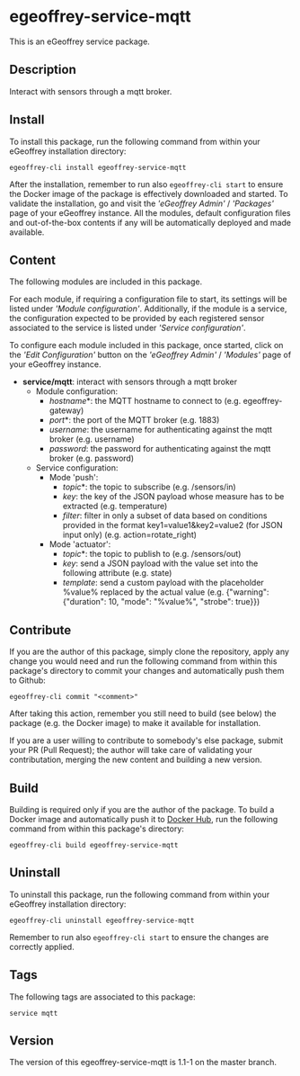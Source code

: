 # egeoffrey-service-mqtt

This is an eGeoffrey service package.

## Description

Interact with sensors through a mqtt broker.

## Install

To install this package, run the following command from within your eGeoffrey installation directory:
```
egeoffrey-cli install egeoffrey-service-mqtt
```
After the installation, remember to run also `egeoffrey-cli start` to ensure the Docker image of the package is effectively downloaded and started.
To validate the installation, go and visit the *'eGeoffrey Admin'* / *'Packages'* page of your eGeoffrey instance. All the modules, default configuration files and out-of-the-box contents if any will be automatically deployed and made available.
## Content

The following modules are included in this package.

For each module, if requiring a configuration file to start, its settings will be listed under *'Module configuration'*. Additionally, if the module is a service, the configuration expected to be provided by each registered sensor associated to the service is listed under *'Service configuration'*.

To configure each module included in this package, once started, click on the *'Edit Configuration'* button on the *'eGeoffrey Admin'* / *'Modules'* page of your eGeoffrey instance.
- **service/mqtt**: interact with sensors through a mqtt broker
  - Module configuration:
    - *hostname**: the MQTT hostname to connect to (e.g. egeoffrey-gateway)
    - *port**: the port of the MQTT broker (e.g. 1883)
    - *username*: the username for authenticating against the mqtt broker (e.g. username)
    - *password*: the password for authenticating against the mqtt broker (e.g. password)
  - Service configuration:
    - Mode 'push':
      - *topic**: the topic to subscribe (e.g. /sensors/in)
      - *key*: the key of the JSON payload whose measure has to be extracted (e.g. temperature)
      - *filter*: filter in only a subset of data based on conditions provided in the format key1=value1&key2=value2 (for JSON input only) (e.g. action=rotate_right)
    - Mode 'actuator':
      - *topic**: the topic to publish to (e.g. /sensors/out)
      - *key*: send a JSON payload with the value set into the following attribute (e.g. state)
      - *template*: send a custom payload with the placeholder %value% replaced by the actual value (e.g. {"warning": {"duration": 10, "mode": "%value%", "strobe": true}})

## Contribute

If you are the author of this package, simply clone the repository, apply any change you would need and run the following command from within this package's directory to commit your changes and automatically push them to Github:
```
egeoffrey-cli commit "<comment>"
```
After taking this action, remember you still need to build (see below) the package (e.g. the Docker image) to make it available for installation.

If you are a user willing to contribute to somebody's else package, submit your PR (Pull Request); the author will take care of validating your contributation, merging the new content and building a new version.

## Build

Building is required only if you are the author of the package. To build a Docker image and automatically push it to [Docker Hub](https://hub.docker.com/r/egeoffrey/egeoffrey-service-mqtt), run the following command from within this package's directory:
```
egeoffrey-cli build egeoffrey-service-mqtt
```

## Uninstall

To uninstall this package, run the following command from within your eGeoffrey installation directory:
```
egeoffrey-cli uninstall egeoffrey-service-mqtt
```
Remember to run also `egeoffrey-cli start` to ensure the changes are correctly applied.
## Tags

The following tags are associated to this package:
```
service mqtt
```

## Version

The version of this egeoffrey-service-mqtt is 1.1-1 on the master branch.
